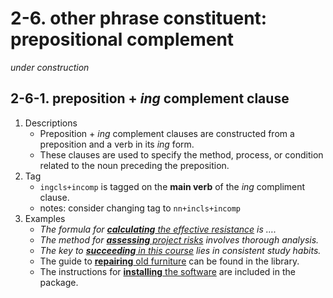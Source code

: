 # 2-6. other phrase constituent: prepositional complement
*under construction*

## 2-6-1. preposition + *ing* complement clause

1. Descriptions
   - Preposition + *ing* complement clauses are constructed from a preposition and a verb in its *ing* form.
   - These clauses are used to specify the method, process, or condition related to the noun preceding the preposition.
2. Tag
   - `ingcls+incomp` is tagged on the **main verb** of the *ing* compliment clause.
   - notes: consider changing tag to `nn+incls+incomp`
3. Examples
   - *The formula for <ins>**calculating** the effective resistance</ins> is ….*
   - *The method for <ins>**assessing** project risks</ins> involves thorough analysis.*
   - *The key to <ins>**succeeding** in this course</ins> lies in consistent study habits.*
   - The guide to <ins>**repairing** old furniture</ins> can be found in the library.
   - The instructions for <ins>**installing** the software</ins> are included in the package.
